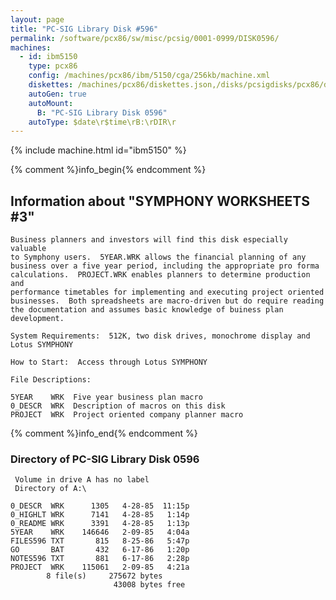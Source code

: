 ```yaml
---
layout: page
title: "PC-SIG Library Disk #596"
permalink: /software/pcx86/sw/misc/pcsig/0001-0999/DISK0596/
machines:
  - id: ibm5150
    type: pcx86
    config: /machines/pcx86/ibm/5150/cga/256kb/machine.xml
    diskettes: /machines/pcx86/diskettes.json,/disks/pcsigdisks/pcx86/diskettes.json
    autoGen: true
    autoMount:
      B: "PC-SIG Library Disk 0596"
    autoType: $date\r$time\rB:\rDIR\r
---
```


{% include machine.html id="ibm5150" %}

{% comment %}info_begin{% endcomment %}

## Information about "SYMPHONY WORKSHEETS #3"

    Business planners and investors will find this disk especially valuable
    to Symphony users.  5YEAR.WRK allows the financial planning of any
    business over a five year period, including the appropriate pro forma
    calculations.  PROJECT.WRK enables planners to determine production and
    performance timetables for implementing and executing project oriented
    businesses.  Both spreadsheets are macro-driven but do require reading
    the documentation and assumes basic knowledge of buiness plan
    development.
    
    System Requirements:  512K, two disk drives, monochrome display and
    Lotus SYMPHONY
    
    How to Start:  Access through Lotus SYMPHONY
    
    File Descriptions:
    
    5YEAR    WRK  Five year business plan macro
    0_DESCR  WRK  Description of macros on this disk
    PROJECT  WRK  Project oriented company planner macro
{% comment %}info_end{% endcomment %}


### Directory of PC-SIG Library Disk 0596

     Volume in drive A has no label
     Directory of A:\

    0_DESCR  WRK      1305   4-28-85  11:15p
    0_HIGHLT WRK      7141   4-28-85   1:14p
    0_README WRK      3391   4-28-85   1:13p
    5YEAR    WRK    146646   2-09-85   4:04a
    FILES596 TXT       815   8-25-86   5:47p
    GO       BAT       432   6-17-86   1:20p
    NOTES596 TXT       881   6-17-86   2:28p
    PROJECT  WRK    115061   2-09-85   4:21a
            8 file(s)     275672 bytes
                           43008 bytes free
